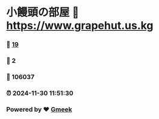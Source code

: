 # 小饅頭の部屋 :link: https://www.grapehut.us.kg 
### :page_facing_up: [19](https://www.grapehut.us.kg/tag.html) 
### :speech_balloon: 2 
### :hibiscus: 106037 
### :alarm_clock: 2024-11-30 11:51:30 
### Powered by :heart: [Gmeek](https://github.com/Meekdai/Gmeek)
